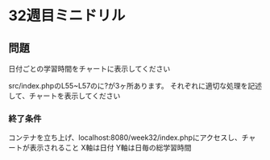 # 32週目ミニドリル

## 問題

日付ごとの学習時間をチャートに表示してください

src/index.phpのL55~L57のに?が3ヶ所あります。
それぞれに適切な処理を記述して、チャートを表示してください

### 終了条件
コンテナを立ち上げ、localhost:8080/week32/index.phpにアクセスし、チャートが表示されること
X軸は日付
Y軸は日毎の総学習時間

